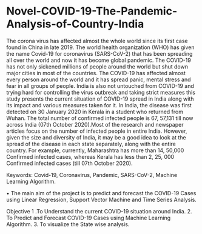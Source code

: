 # Novel-COVID-19-The-Pandemic-Analysis-of-Country-India
The corona virus has affected almost the whole world since its first case found in China in late 2019. The world health organization (WHO) has given the name Covid-19 for coronavirus (SARS-CoV-2) that has been spreading all over the world and now it has become global pandemic. The COVID-19 has not only sickened millions of people around the world but shut down major cities in most of the countries. The COVID-19 has affected almost every person around the world and it has spread panic, mental stress and fear in all groups of people. India is also not untouched from COVID-19 and trying hard for controlling the virus outbreak and taking strict measures this study presents the current situation of COVID-19 spread in India along with its impact and various measures taken for it. In India, the disease was first detected on 30 January 2020 in Kerala in a student who returned from Wuhan. The total number of confirmed infected people is 67, 57,131 till now across India (07th October 2020).Most of the research and newspaper articles focus on the number of infected people in entire India. However, given the size and diversity of India, it may be a good idea to look at the spread of the disease in each state separately, along with the entire country. For example, currently, Maharashtra has more than    14, 50,000 Confirmed infected cases, whereas Kerala has less than 2, 25, 000 Confirmed infected cases (till 07th October 2020).

Keywords: Covid-19, Coronavirus, Pandemic, SARS-CoV-2, Machine Learning Algorithm.

•	The main aim of the project is to predict and forecast the COVID-19 Cases using Linear Regression, Support Vector Machine and Time Series Analysis.

Objective
1 .To Understand the current COVID-19 situation around India.
2. To Predict and Forecast COVID-19 Cases using Machine Learning Algorithm.
3. To visualize the State wise analysis.

